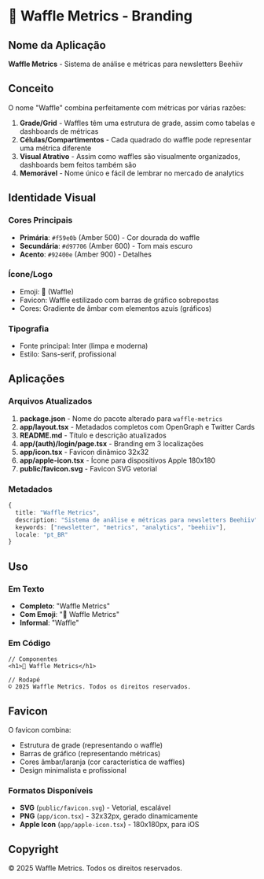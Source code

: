 # 🧇 Waffle Metrics - Branding

## Nome da Aplicação

**Waffle Metrics** - Sistema de análise e métricas para newsletters Beehiiv

## Conceito

O nome "Waffle" combina perfeitamente com métricas por várias razões:

1. **Grade/Grid** - Waffles têm uma estrutura de grade, assim como tabelas e dashboards de métricas
2. **Células/Compartimentos** - Cada quadrado do waffle pode representar uma métrica diferente
3. **Visual Atrativo** - Assim como waffles são visualmente organizados, dashboards bem feitos também são
4. **Memorável** - Nome único e fácil de lembrar no mercado de analytics

## Identidade Visual

### Cores Principais

- **Primária**: `#f59e0b` (Amber 500) - Cor dourada do waffle
- **Secundária**: `#d97706` (Amber 600) - Tom mais escuro
- **Acento**: `#92400e` (Amber 900) - Detalhes

### Ícone/Logo

- Emoji: 🧇 (Waffle)
- Favicon: Waffle estilizado com barras de gráfico sobrepostas
- Cores: Gradiente de âmbar com elementos azuis (gráficos)

### Tipografia

- Fonte principal: Inter (limpa e moderna)
- Estilo: Sans-serif, profissional

## Aplicações

### Arquivos Atualizados

1. **package.json** - Nome do pacote alterado para `waffle-metrics`
2. **app/layout.tsx** - Metadados completos com OpenGraph e Twitter Cards
3. **README.md** - Título e descrição atualizados
4. **app/(auth)/login/page.tsx** - Branding em 3 localizações
5. **app/icon.tsx** - Favicon dinâmico 32x32
6. **app/apple-icon.tsx** - Ícone para dispositivos Apple 180x180
7. **public/favicon.svg** - Favicon SVG vetorial

### Metadados

```typescript
{
  title: "Waffle Metrics",
  description: "Sistema de análise e métricas para newsletters Beehiiv",
  keywords: ["newsletter", "metrics", "analytics", "beehiiv"],
  locale: "pt_BR"
}
```

## Uso

### Em Texto

- **Completo**: "Waffle Metrics"
- **Com Emoji**: "🧇 Waffle Metrics"
- **Informal**: "Waffle"

### Em Código

```tsx
// Componentes
<h1>🧇 Waffle Metrics</h1>

// Rodapé
© 2025 Waffle Metrics. Todos os direitos reservados.
```

## Favicon

O favicon combina:
- Estrutura de grade (representando o waffle)
- Barras de gráfico (representando métricas)
- Cores âmbar/laranja (cor característica de waffles)
- Design minimalista e profissional

### Formatos Disponíveis

- **SVG** (`public/favicon.svg`) - Vetorial, escalável
- **PNG** (`app/icon.tsx`) - 32x32px, gerado dinamicamente
- **Apple Icon** (`app/apple-icon.tsx`) - 180x180px, para iOS

## Copyright

© 2025 Waffle Metrics. Todos os direitos reservados.

